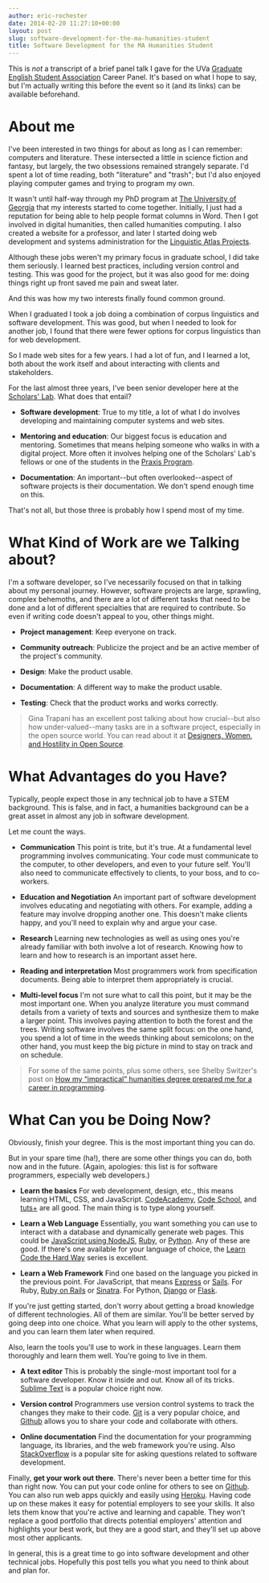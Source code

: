 ```yaml
---
author: eric-rochester
date: 2014-02-20 11:27:10+00:00
layout: post
slug: software-development-for-the-ma-humanities-student
title: Software Development for the MA Humanities Student
---
```


This is _not_ a transcript of a brief panel talk I gave for the UVa [Graduate English Student Association](http://graduate.engl.virginia.edu/gesa/) Career Panel. It's based on what I hope to say, but I'm actually writing this before the event so it (and its links) can be available beforehand.





# About me





I've been interested in two things for about as long as I can remember: computers and literature. These intersected a little in science fiction and fantasy, but largely, the two obsessions remained strangely separate. I'd spent a lot of time reading, both "literature" and "trash"; but I'd also enjoyed playing computer games and trying to program my own.





It wasn't until half-way through my PhD program at [The University of Georgia](http://www.uga.edu/) that my interests started to come together. Initially, I just had a reputation for being able to help people format columns in Word. Then I got involved in digital humanities, then called humanities computing. I also created a website for a professor, and later I started doing web development and systems administration for the [Linguistic Atlas Projects](http://www.lap.uga.edu/).





Although these jobs weren't my primary focus in graduate school, I did take them seriously. I learned best practices, including version control and testing. This was good for the project, but it was also good for me: doing things right up front saved me pain and sweat later.





And this was how my two interests finally found common ground.





When I graduated I took a job doing a combination of corpus linguistics and software development. This was good, but when I needed to look for another job, I found that there were fewer options for corpus linguistics than for web development.





So I made web sites for a few years. I had a lot of fun, and I learned a lot, both about the work itself and about interacting with clients and stakeholders.





For the last almost three years, I've been senior developer here at the [Scholars' Lab](https://scholarslab.org/). What does that entail?







  * **Software development**: True to my title, a lot of what I do involves developing and maintaining computer systems and web sites.



  * **Mentoring and education**: Our biggest focus is education and mentoring. Sometimes that means helping someone who walks in with a digital project. More often it involves helping one of the Scholars' Lab's fellows or one of the students in the [Praxis Program](http://praxis.scholarslab.org/).



  * **Documentation**: An important--but often overlooked--aspect of software projects is their documentation. We don't spend enough time on this.





That's not all, but those three is probably how I spend most of my time.





# What Kind of Work are we Talking about?





I'm a software developer, so I've necessarily focused on that in talking about my personal journey. However, software projects are large, sprawling, complex behemoths, and there are a lot of different tasks that need to be done and a lot of different specialties that are required to contribute. So even if writing code doesn't appeal to you, other things might.







  * **Project management**: Keep everyone on track.



  * **Community outreach**: Publicize the project and be an active member of the project's community.



  * **Design**: Make the product usable.



  * **Documentation**: A different way to make the product usable.



  * **Testing**: Check that the product works and works correctly.





> Gina Trapani has an excellent post talking about how crucial--but also how under-valued--many tasks are in a software project, especially in the open source world. You can read about it at [Designers, Women, and Hostility in Open Source](http://smarterware.org/7550/designers-women-and-hostility-in-open-source).






# What Advantages do you Have?





Typically, people expect those in any technical job to have a STEM background. This is false, and in fact, a humanities background can be a great asset in almost any job in software development.





Let me count the ways.







  * **Communication** This point is trite, but it's true. At a fundamental level programming involves communicating. Your code must communicate to the computer, to other developers, and even to your future self. You'll also need to communicate effectively to clients, to your boss, and to co-workers.



  * **Education and Negotiation** An important part of software development involves educating and negotiating with others. For example, adding a feature may involve dropping another one. This doesn't make clients happy, and you'll need to explain why and argue your case.



  * **Research** Learning new technologies as well as using ones you're already familiar with both involve a lot of research. Knowing how to learn and how to research is an important asset here.



  * **Reading and interpretation** Most programmers work from specification documents. Being able to interpret them appropriately is crucial.



  * **Multi-level focus** I'm not sure what to call this point, but it may be the most important one. When you analyze literature you must command details from a variety of texts and sources and synthesize them to make a larger point. This involves paying attention to both the forest and the trees. Writing software involves the same split focus: on the one hand, you spend a lot of time in the weeds thinking about semicolons; on the other hand, you must keep the big picture in mind to stay on track and on schedule.

> For some of the same points, plus some others, see Shelby Switzer's post on [How my “impractical” humanities degree prepared me for a career in programming](http://shelbyswitzer.com/humanities_degrees_help_programmers/).

# What Can you be Doing Now?





Obviously, finish your degree. This is the most important thing you can do.





But in your spare time (ha!), there are some other things you can do, both now and in the future. (Again, apologies: this list is for software programmers, especially web developers.)







  * **Learn the basics** For web development, design, etc., this means learning HTML, CSS, and JavaScript. [CodeAcademy](http://www.codecademy.com/), [Code School](https://www.codeschool.com/), and [tuts+](http://code.tutsplus.com/) are all good. The main thing is to type along yourself.



  * **Learn a Web Language** Essentially, you want something you can use to interact with a database and dynamically generate web pages. This could be [JavaScript using NodeJS](http://nodejs.org/), [Ruby](https://www.ruby-lang.org/), or [Python](http://www.python.org/). Any of these are good. If there's one available for your language of choice, the [Learn Code the Hard Way](http://learncodethehardway.org/) series is excellent.



  * **Learn a Web Framework** Find one based on the language you picked in the previous point. For JavaScript, that means [Express](http://expressjs.com/) or [Sails](http://sailsjs.org/). For Ruby, [Ruby on Rails](http://rubyonrails.org/) or [Sinatra](http://www.sinatrarb.com/). For Python, [Django](https://www.djangoproject.com/) or [Flask](http://flask.pocoo.org/).





If you're just getting started, don't worry about getting a broad knowledge of different technologies. All of them are similar. You'll be better served by going deep into one choice. What you learn will apply to the other systems, and you can learn them later when required.





Also, learn the tools you'll use to work in these languages. Learn them thoroughly and learn them well. You're going to live in them.







  * **A text editor** This is probably the single-most important tool for a software developer. Know it inside and out. Know all of its tricks. [Sublime Text](http://www.sublimetext.com/) is a popular choice right now.



  * **Version control** Programmers use version control systems to track the changes they make to their code. [Git](http://git-scm.com/) is a very popular choice, and [Github](https://github.com/) allows you to share your code and collaborate with others.



  * **Online documentation** Find the documentation for your programming language, its libraries, and the web framework you're using. Also [StackOverflow](http://stackoverflow.com/) is a popular site for asking questions related to software development.





Finally, **get your work out there**. There's never been a better time for this than right now. You can put your code online for others to see on [Github](https://github.com/). You can also run web apps quickly and easily using [Heroku](http://www.heroku.com/). Having code up on these makes it easy for potential employers to see your skills. It also lets them know that you're active and learning and capable. They won't replace a good portfolio that directs potential employers' attention and highlights your best work, but they are a good start, and they'll set up above most other applicants.





In general, this is a great time to go into software development and other technical jobs. Hopefully this post tells you what you need to think about and plan for.



